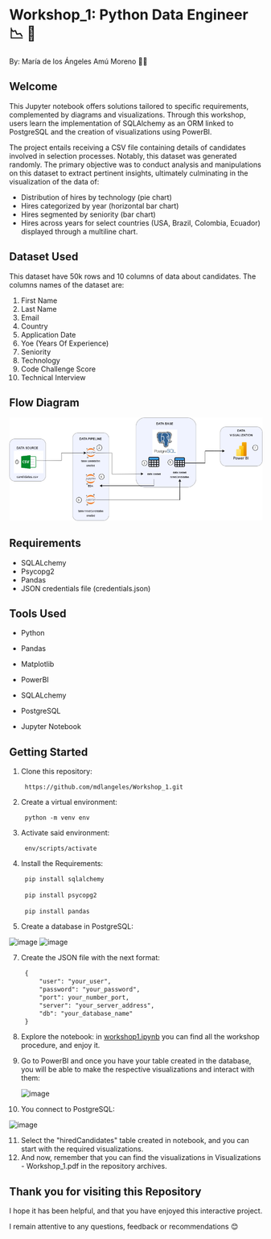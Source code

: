 # Workshop_1: Python Data Engineer :chart_with_downwards_trend: :open_file_folder:
By: María de los Ángeles Amú Moreno :woman_technologist:

## Welcome
This Jupyter notebook offers solutions tailored to specific requirements, complemented by diagrams and visualizations. Through this workshop, users learn the implementation of SQLAlchemy as an ORM linked to PostgreSQL and the creation of visualizations using PowerBI.

The project entails receiving a CSV file containing details of candidates involved in selection processes. Notably, this dataset was generated randomly. The primary objective was to conduct analysis and manipulations on this dataset to extract pertinent insights, ultimately culminating in the visualization of the data of:

- Distribution of hires by technology (pie chart)
- Hires categorized by year (horizontal bar chart)
- Hires segmented by seniority (bar chart)
- Hires across years for select countries (USA, Brazil, Colombia, Ecuador) displayed through a multiline chart.

## Dataset Used
This dataset have 50k rows and 10 columns of data about candidates. The columns names of the dataset are:

1. First Name
2. Last Name
3. Email
4. Country 
5. Application Date 
6. Yoe (Years Of Experience) 
7. Seniority
8. Technology
9. Code Challenge Score
10. Technical Interview

## Flow Diagram


![alt text](Workshop_1.drawio.png)


## Requirements

- SQLALchemy
- Psycopg2
- Pandas
- JSON credentials file (credentials.json)
  
## Tools Used

- Python 

- Pandas 

- Matplotlib

- PowerBI 

- SQLALchemy

- PostgreSQL 

- Jupyter Notebook


## Getting Started

1. Clone this repository:

        https://github.com/mdlangeles/Workshop_1.git

2. Create a virtual environment:
   
        python -m venv env

4. Activate said environment:
   
        env/scripts/activate

5. Install the Requirements:
   
        pip install sqlalchemy
   
        pip install psycopg2
   
        pip install pandas
   
6.   Create a database in PostgreSQL:
   
   <img width="432" alt="image" src="https://github.com/mdlangeles/Workshop_1/assets/111391755/5e9decec-8f7b-4a58-90d0-f2c295461552">
   <img width="284" alt="image" src="https://github.com/mdlangeles/Workshop_1/assets/111391755/f4ce4b63-03ea-4801-8c75-11aa835a7571">
   
   
7. Create the JSON file  with the next format:
   
        {
            "user": "your_user",
            "password": "your_password",
            "port": your_number_port,
            "server": "your_server_address",
            "db": "your_database_name"
        }


8. Explore the notebook: in [workshop1.ipynb](workshop1.ipynb) you can find all the workshop procedure, and enjoy it.
9. Go to PowerBI and once you have your table created in the database, you will be able to make the respective visualizations and interact with them:
    
    <img width="454" alt="image" src="https://github.com/mdlangeles/Workshop_1/assets/111391755/c36d367c-a936-4af6-851f-30999e35b529">

10. You connect to PostgreSQL:
    
<img width="241" alt="image" src="https://github.com/mdlangeles/Workshop_1/assets/111391755/17c37532-a76c-4b78-b497-bcfab597d1e8">

11. Select the "hiredCandidates" table created in notebook, and you can start with the required visualizations.
12. And now, remember that you can find the visualizations in Visualizations - Workshop_1.pdf in the repository archives.


## Thank you for visiting this Repository
I hope it has been helpful, and that you have enjoyed this interactive project.

I remain attentive to any questions, feedback or recommendations :blush:




 
